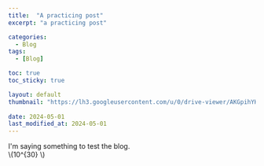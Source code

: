 ```yaml
---
title:  "A practicing post"
excerpt: "a practicing post"

categories:
  - Blog
tags:
  - [Blog]

toc: true
toc_sticky: true

layout: default
thumbnail: "https://lh3.googleusercontent.com/u/0/drive-viewer/AKGpihYHXQPH19-RWqcXm77bGtGZRpUgEQcxJSKRzbl4Etuxb1iVraDHAZW-17-fOEyPo-5rptOKiqoexEedR5515fdHZ01-486Q9u8=w1278-h1270-rw-v1"
 
date: 2024-05-01
last_modified_at: 2024-05-01
---
```


I'm saying something to test the blog.\
\\(10^{30} \\)
